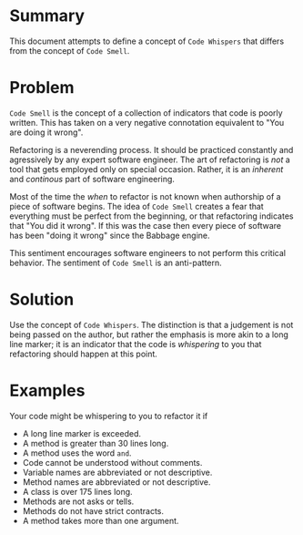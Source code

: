 # Summary
This document attempts to define a concept of `Code Whispers` that differs from the concept of `Code Smell`.

# Problem
`Code Smell` is the concept of a collection of indicators that code is poorly written. This has taken on a very negative connotation equivalent to "You are doing it wrong".  

Refactoring is a neverending process. It should be practiced constantly and agressively by any expert software engineer. The art of refactoring is *not* a tool that gets employed only on special occasion. Rather, it is an *inherent* and *continous* part of software engineering.

Most of the time the *when* to refactor is not known when authorship of a piece of software begins.  The idea of `Code Smell` creates a fear that everything must be perfect from the beginning, or that refactoring indicates that "You did it wrong". If this was the case then every piece of software has been "doing it wrong" since the Babbage engine. 

This sentiment encourages software engineers to not perform this critical behavior. The sentiment of `Code Smell` is an anti-pattern.

# Solution
Use the concept of `Code Whispers`. The distinction is that a judgement is not being passed on the author, but rather the emphasis is more akin to a long line marker; it is an indicator that the code is *whispering* to you that refactoring should happen at this point.

# Examples
Your code might be whispering to you to refactor it if
* A long line marker is exceeded.
* A method is greater than 30 lines long.
* A method uses the word `and`.
* Code cannot be understood without comments.
* Variable names are abbreviated or not descriptive.
* Method names are abbreviated or not descriptive.
* A class is over 175 lines long.
* Methods are not asks or tells.
* Methods do not have strict contracts.
* A method takes more than one argument.
